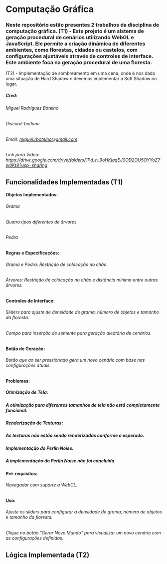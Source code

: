 # Computação Gráfica
### Neste repositório estão presentes 2 trabalhos da disciplina de computação gráfica. (T1) - Este projeto é um sistema de geração procedural de cenários utilizando WebGL e JavaScript. Ele permite a criação dinâmica de diferentes ambientes, como florestas, cidades ou castelos, com configurações ajustáveis através de controles de interface. Este ambiente foca na geração procedural de uma floresta.
(T2) - Implementação de sombreamento em uma cena, onde é nos dado uma situação de Hard Shadow e devemos implementar a Soft Shadow no lugar.

##### Cred: 
###### Miguel Rodrigues Botelho
###### Discord: botlane
###### Email: miguel.rbotelho@gmail.com
###### Link para Vídeo: https://drive.google.com/drive/folders/1Pd_n_9oHKjqqEJ0OD2OU5OYYoZ7w0Kt8?usp=sharing

## Funcionalidades Implementadas (T1)
#### Objetos Implementados:
###### Grama
###### Quatro tipos diferentes de árvores
###### Pedra
#### Regras e Especificações:

###### Grama e Pedra: Restrição de colocação no chão.
###### Árvores: Restrição de colocação no chão e distância mínima entre outras árvores.
#### Controles de Interface:

###### Sliders para ajuste de densidade de grama, número de objetos e tamanho da floresta.
###### Campo para inserção de semente para geração aleatória de cenários.

#### Botão de Geração:
###### Botão que ao ser pressionado gera um novo cenário com base nas configurações atuais.

#### Problemas:
##### Otimização de Tela:

##### A otimização para diferentes tamanhos de tela não está completamente funcional.
##### Renderização de Texturas:

##### As texturas não estão sendo renderizadas conforme o esperado.
##### Implementação do Perlin Noise:
##### A implementação do Perlin Noise não foi concluída.

#### Pré-requisitos:
###### Navegador com suporte a WebGL.

#### Uso:
###### Ajuste os sliders para configurar a densidade de grama, número de objetos e tamanho da floresta.
###### Clique no botão "Gerar Novo Mundo" para visualizar um novo cenário com as configurações definidas.


## Lógica Implementada (T2)
